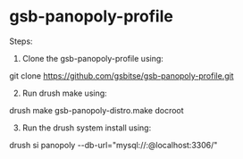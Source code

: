 gsb-panopoly-profile
====================

Steps:

1. Clone the gsb-panopoly-profile using:

git clone https://github.com/gsbitse/gsb-panopoly-profile.git

2. Run drush make using:

drush make gsb-panopoly-distro.make docroot

3. Run the drush system install using:

drush si panopoly --db-url="mysql://<root>:<rootpass>@localhost:3306/<dbname>"


